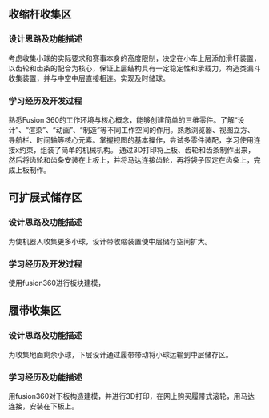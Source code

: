 ## 收缩杆收集区
 ### 设计思路及功能描述
  考虑收集小球的实际要求和赛事本身的高度限制，决定在小车上层添加滑杆装置，以齿轮和齿条的配合为核心，保证上层结构具有一定稳定性和承载力，构造类漏斗收集装置，并与中空中层直接相连。实现及时储球。
 ### 学习经历及开发过程
  熟悉Fusion 360的工作环境与核心概念，能够创建简单的三维零件。了解“设计”、“渲染”、“动画”、“制造”等不同工作空间的作用。熟悉浏览器、视图立方、导航栏、时间轴等核心元素。掌握视图的基本操作，尝试多零件装配，学习使用连接x约束，组装了简单的机械机构。
  通过3D打印将上板、齿轮和齿条制作出来，然后将齿轮和齿条安装在上板上，并将马达连接齿轮，再将袋子固定在齿条上，完成上板制作。
## 可扩展式储存区
 ### 设计思路及功能描述
  为使机器人收集更多小球，设计带收缩装置使中层储存空间扩大。
 ### 学习经历及开发过程
  使用fusion360进行板块建模，
## 履带收集区
 ### 设计思路及功能描述
  为收集地面剩余小球，下层设计通过履带带动将小球运输到中层储存区。
 ### 学习经历及功能描述
  用fusion360对下板构造建模，并进行3D打印，在网上购买履带式滚轮，用马达连接，安装在下板上。
